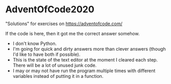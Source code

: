 # AdventOfCode2020

"Solutions" for exercises on https://adventofcode.com/

If the code is here, then it got me the correct answer somehow.

* I don't know Python.
* I'm going for quick and dirty answers more than clever answers (though I'd like to have both if possible).
* This is the state of the text editor at the moment I cleared each step.  There will be a lot of unused junk code.
* I may or may not have run the program multiple times with different variables instead of putting it in a function.
